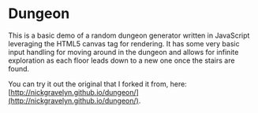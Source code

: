 # Dungeon

This is a basic demo of a random dungeon generator written in JavaScript leveraging the HTML5 canvas tag for rendering. It has some very basic input handling for moving around in the dungeon and allows for infinite exploration as each floor leads down to a new one once the stairs are found.

You can try it out the original that I forked it from, here:
[http://nickgravelyn.github.io/dungeon/](http://nickgravelyn.github.io/dungeon/).
